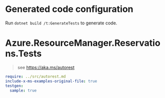 # Generated code configuration

Run `dotnet build /t:GenerateTests` to generate code.

# Azure.ResourceManager.Reservations.Tests

> see https://aka.ms/autorest
``` yaml
require: ../src/autorest.md
include-x-ms-examples-original-file: true
testgen:
  sample: true
```